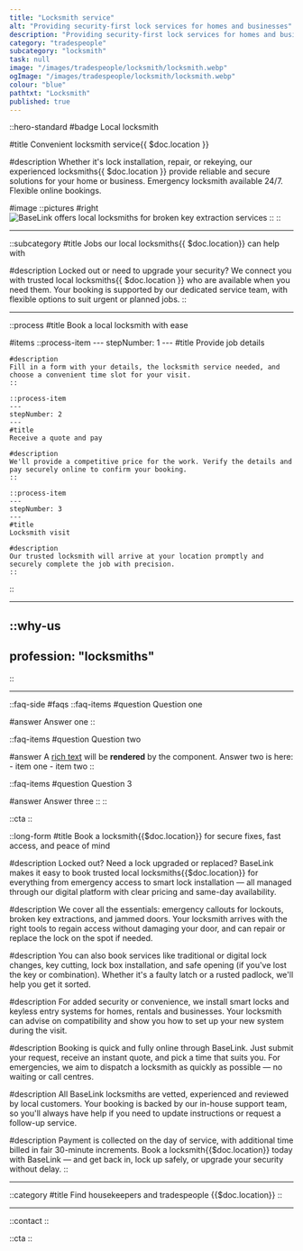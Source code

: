 ```yaml
---
title: "Locksmith service"
alt: "Providing security-first lock services for homes and businesses"
description: "Providing security-first lock services for homes and businesses"
category: "tradespeople"
subcategory: "locksmith"
task: null
image: "/images/tradespeople/locksmith/locksmith.webp"
ogImage: "/images/tradespeople/locksmith/locksmith.webp"
colour: "blue"
pathtxt: "Locksmith"
published: true
---
```


::hero-standard
#badge
Local locksmith

#title
Convenient locksmith service{{ $doc.location }}

#description
Whether it's lock installation, repair, or rekeying, our experienced locksmiths{{ $doc.location }} provide reliable and secure solutions for your home or business. Emergency locksmith available 24/7. Flexible online bookings.

#image
    ::pictures
    #right
    ![BaseLink offers local locksmiths for broken key extraction services](/images/tradespeople/locksmith/locksmith.webp)
    ::
::

---

::subcategory
#title
Jobs our local locksmiths{{ $doc.location}} can help with

#description
Locked out or need to upgrade your security? We connect you with trusted local locksmiths{{ $doc.location }} who are available when you need them. Your booking is supported by our dedicated service team, with flexible options to suit urgent or planned jobs.
::

---

::process
#title
Book a local locksmith with ease

#items
    ::process-item
    ---
    stepNumber: 1
    ---
    #title
    Provide job details

    #description
    Fill in a form with your details, the locksmith service needed, and choose a convenient time slot for your visit.
    ::
    
    ::process-item
    ---
    stepNumber: 2
    ---
    #title
    Receive a quote and pay

    #description
    We'll provide a competitive price for the work. Verify the details and pay securely online to confirm your booking.
    ::

    ::process-item
    ---
    stepNumber: 3
    ---
    #title
    Locksmith visit

    #description
    Our trusted locksmith will arrive at your location promptly and securely complete the job with precision.
    ::
::

---

::why-us
---
profession: "locksmiths"
---
::

---

::faq-side
#faqs
  ::faq-items
  #question
  Question one

  #answer
  Answer one
  ::

  ::faq-items
  #question
  Question two

  #answer
  A [rich text](/services/commercial-cleaning) will be **rendered** by the component.
  Answer two is here:
    - item one
    - item two
  ::

  ::faq-items
  #question
  Question 3

  #answer
  Answer three
  ::
::

::cta
::

::long-form
#title
Book a locksmith{{$doc.location}} for secure fixes, fast access, and peace of mind

#description
Locked out? Need a lock upgraded or replaced? BaseLink makes it easy to book trusted local locksmiths{{$doc.location}} for everything from emergency access to smart lock installation — all managed through our digital platform with clear pricing and same-day availability.

#description
We cover all the essentials: emergency callouts for lockouts, broken key extractions, and jammed doors. Your locksmith arrives with the right tools to regain access without damaging your door, and can repair or replace the lock on the spot if needed.

#description
You can also book services like traditional or digital lock changes, key cutting, lock box installation, and safe opening (if you've lost the key or combination). Whether it's a faulty latch or a rusted padlock, we'll help you get it sorted.

#description
For added security or convenience, we install smart locks and keyless entry systems for homes, rentals and businesses. Your locksmith can advise on compatibility and show you how to set up your new system during the visit.

#description
Booking is quick and fully online through BaseLink. Just submit your request, receive an instant quote, and pick a time that suits you. For emergencies, we aim to dispatch a locksmith as quickly as possible — no waiting or call centres.

#description
All BaseLink locksmiths are vetted, experienced and reviewed by local customers. Your booking is backed by our in-house support team, so you'll always have help if you need to update instructions or request a follow-up service.

#description
Payment is collected on the day of service, with additional time billed in fair 30-minute increments. Book a locksmith{{$doc.location}} today with BaseLink — and get back in, lock up safely, or upgrade your security without delay.
::

---

::category
#title
Find housekeepers and tradespeople {{$doc.location}}
::

---

::contact
::

::cta
::